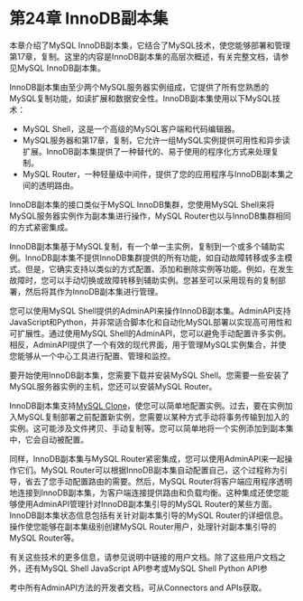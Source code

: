 # 第24章 InnoDB副本集

本章介绍了MySQL InnoDB副本集，它结合了MySQL技术，使您能够部署和管理第17章，复制。这里的内容是InnoDB副本集的高层次概述，有关完整文档，请参见MySQL InnoDB副本集。

InnoDB副本集由至少两个MySQL服务器实例组成，它提供了所有您熟悉的MySQL复制功能，如读扩展和数据安全性。InnoDB副本集使用以下MySQL技术：

- MySQL Shell，这是一个高级的MySQL客户端和代码编辑器。
- MySQL服务器和第17章，复制，它允许一组MySQL实例提供可用性和异步读扩展。InnoDB副本集提供了一种替代的、易于使用的程序化方式来处理复制。
- MySQL Router，一种轻量级中间件，提供了您的应用程序与InnoDB副本集之间的透明路由。

InnoDB副本集的接口类似于MySQL InnoDB集群，您使用MySQL Shell来将MySQL服务器实例作为副本集进行操作，MySQL Router也以与InnoDB集群相同的方式紧密集成。

InnoDB副本集基于MySQL复制，有一个单一主实例，复制到一个或多个辅助实例。InnoDB副本集不提供InnoDB集群提供的所有功能，如自动故障转移或多主模式。但是，它确实支持以类似的方式配置、添加和删除实例等功能。例如，在发生故障时，您可以手动切换或故障转移到辅助实例。您甚至可以采用现有的复制部署，然后将其作为InnoDB副本集进行管理。

您可以使用MySQL Shell提供的AdminAPI来操作InnoDB副本集。AdminAPI支持JavaScript和Python，并非常适合脚本化和自动化MySQL部署以实现高可用性和可扩展性。通过使用MySQL Shell的AdminAPI，您可以避免手动配置许多实例。相反，AdminAPI提供了一个有效的现代界面，用于管理MySQL实例集合，并使您能够从一个中心工具进行配置、管理和监控。

要开始使用InnoDB副本集，您需要下载并安装MySQL Shell。您需要一些安装了MySQL服务器实例的主机，您还可以安装MySQL Router。

InnoDB副本集支持[MySQL Clone](../05.MySQL服务器管理/05.06.MySQL服务器插件/05.06.07.Clone插件/05.06.07.00.Clone插件.md)，使您可以简单地配置实例。过去，要在实例加入MySQL复制部署之前配置新实例，您需要以某种方式手动将事务传输到加入的实例。这可能涉及文件拷贝、手动复制等。您可以简单地将一个实例添加到副本集中，它会自动被配置。

同样，InnoDB副本集与MySQL Router紧密集成，您可以使用AdminAPI来一起操作它们。MySQL Router可以根据InnoDB副本集自动配置自己，这个过程称为引导，省去了您手动配置路由的需要。然后，MySQL Router将客户端应用程序透明地连接到InnoDB副本集，为客户端连接提供路由和负载均衡。这种集成还使您能够使用AdminAPI管理针对InnoDB副本集引导的MySQL Router的某些方面。InnoDB副本集状态信息包括有关针对副本集引导的MySQL Router的详细信息。操作使您能够在副本集级别创建MySQL Router用户，处理针对副本集引导的MySQL Router等。

有关这些技术的更多信息，请参见说明中链接的用户文档。除了这些用户文档之外，还有MySQL Shell JavaScript API参考或MySQL Shell Python API参

考中所有AdminAPI方法的开发者文档，可从Connectors and APIs获取。